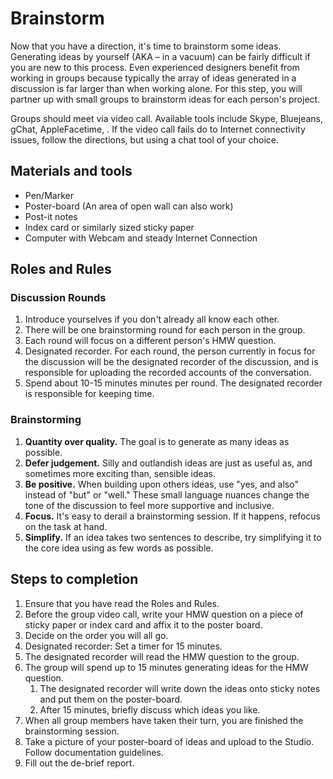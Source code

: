 # Brainstorm

Now that you have a direction, it's time to brainstorm some ideas. Generating ideas by yourself \(AKA – in a vacuum\) can be fairly difficult if you are new to this process. Even experienced designers benefit from working in groups because typically the array of ideas generated in a discussion is far larger than when working alone. For this step, you will partner up with small groups to brainstorm ideas for each person's project.

Groups should meet via video call. Available tools include Skype, Bluejeans, gChat, AppleFacetime, . If the video call fails do to Internet connectivity issues, follow the directions, but using a chat tool of your choice.

## Materials and tools

* Pen/Marker
* Poster-board \(An area of open wall can also work\)
* Post-it notes
* Index card or similarly sized sticky paper
* Computer with Webcam and steady Internet Connection

## **Roles and Rules**

### Discussion Rounds

1. Introduce yourselves if you don't already all know each other.
2. There will be one brainstorming round for each person in the group.
3. Each round will focus on a different person's HMW question.
4. Designated recorder. For each round, the person currently in focus for the discussion will be the designated recorder of the discussion, and is responsible for uploading the recorded accounts of the conversation.
5. Spend about 10-15 minutes minutes per round. The designated recorder is responsible for keeping time.

### Brainstorming

1. **Quantity over quality.** The goal is to generate as many ideas as possible.
2. **Defer judgement.** Silly and outlandish ideas are just as useful as, and sometimes more exciting than, sensible ideas.
3. **Be positive.** When building upon others ideas, use "yes, and also" instead of "but" or "well." These small language nuances change the tone of the discussion to feel more supportive and inclusive.
4. **Focus.** It's easy to derail a brainstorming session. If it happens, refocus on the task at hand.
5. **Simplify.** If an idea takes two sentences to describe, try simplifying it to the core idea using as few words as possible.

## Steps to completion

1. Ensure that you have read the Roles and Rules.
2. Before the group video call, write your HMW question on a piece of sticky paper or index card and affix it to the poster board.
3. Decide on the order you will all go. 
4. Designated recorder: Set a timer for 15 minutes. 
5. The designated recorder will read the HMW question to the group.
6. The group will spend up to 15 minutes generating ideas for the HMW question.
   1. The designated recorder will write down the ideas onto sticky notes and put them on the poster-board.
   2. After 15 minutes, briefly discuss which ideas you like.
7. When all group members have taken their turn, you are finished the brainstorming session.
8. Take a picture of your poster-board of ideas and upload to the Studio. Follow documentation guidelines.
9. Fill out the de-brief report.



